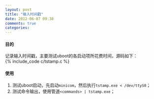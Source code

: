 ```yaml
---
layout: post
title: "输入时间戳"
date: 2012-06-07 09:38
comments: true
categories: 
---
```


#### 目的 ####
记录输入时间戳，主要测试uboot的各启动项所花费时间，源码如下：    
{% include_code c/tstamp.c %}

#### 使用 ####
1.    测试uboot启动，先启动`minicom`，然后执行`tstamp.exe < /dev/ttyS0`；
2.    测试命令输出，使用管道`<commands> | tstamp.exe`；

